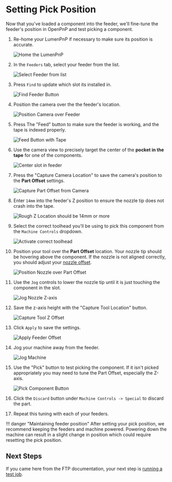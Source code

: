 # Setting Pick Position

Now that you've loaded a component into the feeder, we'll fine-tune the feeder's position in OpenPnP and test picking a component.

1. Re-home your LumenPnP if necessary to make sure its position is accurate.

    ![Home the LumenPnP](../5-openpnp-setup/img/home-machine.webp)

2. In the `Feeders` tab, select your feeder from the list.

    ![Select Feeder from list](img/select-feeder-from-list.webp)

3. Press `Find` to update which slot its installed in.

    ![Find Feeder Button](img/find-feeder.webp)

4. Position the camera over the the feeder's location.

    ![Position Camera over Feeder](img/position-camera-over-feeder.webp)

5. Press The "Feed" button to make sure the feeder is working, and the tape is indexed properly.

    ![Feed Button with Tape](img/feed-button-2.webp)

6. Use the camera view to precisely target the center of the **pocket in the tape** for one of the components.

    ![Center slot in feeder](img/center-component-in-feeder.webp)

7. Press the "Capture Camera Location" to save the camera's position to the **Part Offset** settings.

    ![Capture Part Offset from Camera](img/capture-camera-offset.webp)

8. Enter `14mm` into the feeder's Z position to ensure the nozzle tip does not crash into the tape.

    ![Rough Z Location should be 14mm or more](img/rough-z-location.webp)

9.  Select the correct toolhead you'll be using to pick this component from the `Machine Controls` dropdown.

    ![Activate correct toolhead](img/activate-toolhead.webp)

10. Position your tool over the **Part Offset** location. Your nozzle tip should be hovering above the component. If the nozzle is not aligned correctly, you should adjust your [nozzle offset](../../openpnp/calibration/6-nozzle-offset/index.md).

    ![Position Nozzle over Part Offset](img/position-nozzle-over-offset.webp)

11. Use the `Jog` controls to lower the nozzle tip until it is just touching the component in the slot.

    ![Jog Nozzle Z-axis](img/jog-nozzle-z.webp)

12. Save the z-axis height with the "Capture Tool Location" button.

    ![Capture Tool Z Offset](img/capture-tool-z.webp)

13. Click `Apply` to save the settings.

    ![Apply Feeder Offset](img/apply-feeder-offset.webp)

14. Jog your machine away from the feeder.

    ![Jog Machine](img/jog-machine-away.webp)

15. Use the "Pick" button to test picking the component. If it isn't picked appropriately you may need to tune the Part Offset, especially the Z-axis.

    ![Pick Component Button](img/pick-component.webp)

16. Click the `Discard` button under `Machine Controls -> Special` to discard the part.

17. Repeat this tuning with each of your feeders.

!!! danger "Maintaining feeder position"
    After setting your pick position, we recommend keeping the feeders and machine powered. Powering down the machine can result in a slight change in position which could require resetting the pick position.

## Next Steps

If you came here from the FTP documentation, your next step is [running a test job](../../openpnp/v4/ftp/3-test-run/index.md).
